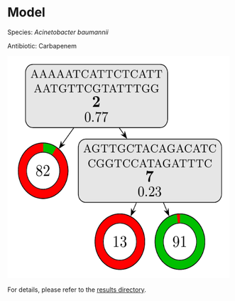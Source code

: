 
# Model

Species: *Acinetobacter baumannii*

Antibiotic: Carbapenem

<a href="./model.pdf"><img src="./model.png" width=500 height=500 /></a>

For details, please refer to the [results directory](../../../../../results/cart_b/acinetobacter%20baumannii/carbapenem/repeat_4/).

